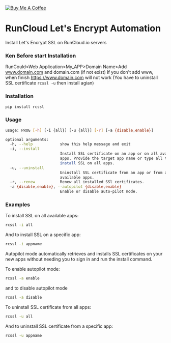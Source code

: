 <a href="https://www.buymeacoffee.com/Z0Mitv3HA" target="_blank"><img src="https://www.buymeacoffee.com/assets/img/custom_images/orange_img.png" alt="Buy Me A Coffee" style="height: auto !important;width: auto !important;" ></a>

# RunCloud Let's Encrypt Automation
Install Let's Encrypt SSL on RunCloud.io servers

### Ken Before start Installation ###
RunCould>Web Application>My_APP>Domain Name>Add www.domain.com and domain.com (if not exist)
If you don't add www, when finish https://www.domain.com will not work (You have to uninstall SSL certificate `rcssl -u` then install agian)

### Installation
```bash
pip install rcssl
```

### Usage
```bash
usage: PROG [-h] [-i {all}] [-u {all}] [-r] [-a {disable,enable}]

optional arguments:
  -h, --help            show this help message and exit
  -i, --install
                        Install SSL certificate on an app or on all available
                        apps. Provide the target app name or type all to
                        install SSL on all apps.
  -u, --uninstall
                        Uninstall SSL certificate from an app or from all
                        available apps.
  -r, --renew           Renew all installed SSl certificates.
  -a {disable,enable}, --autopilot {disable,enable}
                        Enable or disable auto-pilot mode.
```

### Examples
To install SSL on all available apps:
```bash
rcssl -i all
```
And to install SSL on a specific app:
```bash
rcssl -i appname
```

Autopilot mode automatically retrieves and installs SSL certificates on your new apps without needing you to sign in and run the install command.

To enable autopilot mode:
```bash
rcssl -a enable

```
and to disable autopilot mode
```bash
rcssl -a disable
```
To uninstall SSL certificate from all apps:
```bash
rcssl -u all
```

And to uninstall SSL certificate from a specific app:
```bash
rcssl -u appname
```
